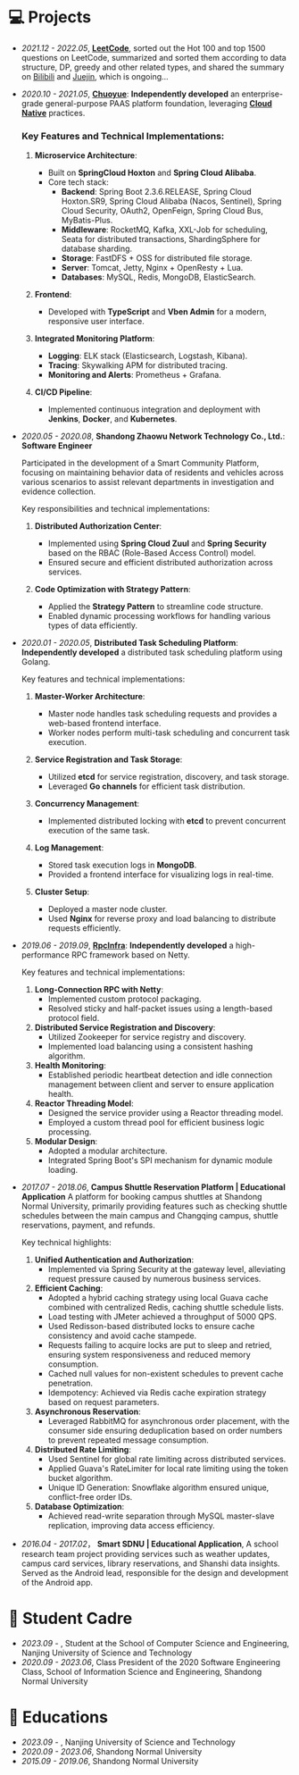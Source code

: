 
# 💻 Projects
- *2021.12 - 2022.05*, [**LeetCode**](https://github.com/fuyunwang/Algorithm-LC), sorted out the Hot 100 and top 1500 questions on LeetCode, summarized and sorted them according to data structure, DP, greedy and other related types, and shared the summary on [Bilibili](https://www.bilibili.com/video/BV1ta411a7UK/?spm_id_from=333.999.0.0) and [Juejin](https://juejin.cn/post/7093007060840742920), which is ongoing...
- *2020.10 - 2021.05*,  [**Chuoyue**](https://github.com/fuyunwang/video_surveillance2021): **Independently developed** an enterprise-grade general-purpose PAAS platform foundation, leveraging [**Cloud Native**](https://mp.weixin.qq.com/s/1eR4rF9e3gTMLK6f015Z1w) practices.  
  
  ### Key Features and Technical Implementations:  
  
  1. **Microservice Architecture**:  
     - Built on **SpringCloud Hoxton** and **Spring Cloud Alibaba**.  
     - Core tech stack:  
       - **Backend**: Spring Boot 2.3.6.RELEASE, Spring Cloud Hoxton.SR9, Spring Cloud Alibaba (Nacos, Sentinel), Spring Cloud Security, OAuth2, OpenFeign, Spring Cloud Bus, MyBatis-Plus.  
       - **Middleware**: RocketMQ, Kafka, XXL-Job for scheduling, Seata for distributed transactions, ShardingSphere for database sharding.  
       - **Storage**: FastDFS + OSS for distributed file storage.  
       - **Server**: Tomcat, Jetty, Nginx + OpenResty + Lua.  
       - **Databases**: MySQL, Redis, MongoDB, ElasticSearch.  
  
  2. **Frontend**:  
     - Developed with **TypeScript** and **Vben Admin** for a modern, responsive user interface.  
  
  3. **Integrated Monitoring Platform**:  
     - **Logging**: ELK stack (Elasticsearch, Logstash, Kibana).  
     - **Tracing**: Skywalking APM for distributed tracing.  
     - **Monitoring and Alerts**: Prometheus + Grafana.  
  
  4. **CI/CD Pipeline**:  
     - Implemented continuous integration and deployment with **Jenkins**, **Docker**, and **Kubernetes**.  
  

- *2020.05 - 2020.08*, **Shandong Zhaowu Network Technology Co., Ltd.**: **Software Engineer**  

    Participated in the development of a Smart Community Platform, focusing on maintaining behavior data of residents and vehicles across various scenarios to assist relevant departments in investigation and evidence collection.  
    
    Key responsibilities and technical implementations:  
    1. **Distributed Authorization Center**:  
       - Implemented using **Spring Cloud Zuul** and **Spring Security** based on the RBAC (Role-Based Access Control) model.  
       - Ensured secure and efficient distributed authorization across services.  
    
    2. **Code Optimization with Strategy Pattern**:  
       - Applied the **Strategy Pattern** to streamline code structure.  
       - Enabled dynamic processing workflows for handling various types of data efficiently.  

- *2020.01 - 2020.05*, **Distributed Task Scheduling Platform**: **Independently developed** a distributed task scheduling platform using Golang.  

    Key features and technical implementations:  
    
    1. **Master-Worker Architecture**:  
       - Master node handles task scheduling requests and provides a web-based frontend interface.  
       - Worker nodes perform multi-task scheduling and concurrent task execution.  
    
    2. **Service Registration and Task Storage**:  
       - Utilized **etcd** for service registration, discovery, and task storage.  
       - Leveraged **Go channels** for efficient task distribution.  
    
    3. **Concurrency Management**:  
       - Implemented distributed locking with **etcd** to prevent concurrent execution of the same task.  
    
    4. **Log Management**:  
       - Stored task execution logs in **MongoDB**.  
       - Provided a frontend interface for visualizing logs in real-time.  
    
    5. **Cluster Setup**:  
       - Deployed a master node cluster.  
       - Used **Nginx** for reverse proxy and load balancing to distribute requests efficiently.  

- *2019.06 - 2019.09*, [**RpcInfra**](https://github.com/fuyunwang/RpcInfra): **Independently developed** a high-performance RPC framework based on Netty.  

    Key features and technical implementations:  
    1. **Long-Connection RPC with Netty**:  
       - Implemented custom protocol packaging.  
       - Resolved sticky and half-packet issues using a length-based protocol field.  
    2. **Distributed Service Registration and Discovery**:  
       - Utilized Zookeeper for service registry and discovery.  
       - Implemented load balancing using a consistent hashing algorithm.  
    3. **Health Monitoring**:  
       - Established periodic heartbeat detection and idle connection management between client and server to ensure application health.  
    4. **Reactor Threading Model**:  
       - Designed the service provider using a Reactor threading model.  
       - Employed a custom thread pool for efficient business logic processing.  
    5. **Modular Design**:  
       - Adopted a modular architecture.  
       - Integrated Spring Boot's SPI mechanism for dynamic module loading.  
    

- *2017.07 - 2018.06*, **Campus Shuttle Reservation Platform \| Educational Application**
    A platform for booking campus shuttles at Shandong Normal University, primarily providing features such as checking shuttle schedules between the main campus and Changqing campus, shuttle reservations, payment, and refunds.

    Key technical highlights:
  
    1. **Unified Authentication and Authorization**:
       - Implemented via Spring Security at the gateway level, alleviating request pressure caused by numerous business services.
    2. **Efficient Caching**:
       - Adopted a hybrid caching strategy using local Guava cache combined with centralized Redis, caching shuttle schedule lists.
       - Load testing with JMeter achieved a throughput of 5000 QPS.
       - Used Redisson-based distributed locks to ensure cache consistency and avoid cache stampede.
       - Requests failing to acquire locks are put to sleep and retried, ensuring system responsiveness and reduced memory consumption.
       - Cached null values for non-existent schedules to prevent cache penetration.
       - Idempotency: Achieved via Redis cache expiration strategy based on request parameters.
    4. **Asynchronous Reservation**:
       - Leveraged RabbitMQ for asynchronous order placement, with the consumer side ensuring deduplication based on order numbers to prevent repeated message consumption.
    6. **Distributed Rate Limiting**:
       - Used Sentinel for global rate limiting across distributed services.
       - Applied Guava's RateLimiter for local rate limiting using the token bucket algorithm.
       - Unique ID Generation: Snowflake algorithm ensured unique, conflict-free order IDs.
    8. **Database Optimization**:
       - Achieved read-write separation through MySQL master-slave replication, improving data access efficiency.
  

- *2016.04 - 2017.02*， **Smart SDNU \| Educational Application**, A school research team project providing services such as weather updates, campus card services, library reservations, and Shanshi data insights. Served as the Android lead, responsible for the design and development of the Android app.



# 🧑‍ Student Cadre
- *2023.09* - , Student at the School of Computer Science and Engineering, Nanjing University of Science and Technology
- *2020.09 - 2023.06*, Class President of the 2020 Software Engineering Class, School of Information Science and Engineering, Shandong Normal University


# 📖 Educations
- *2023.09* - , Nanjing University of Science and Technology
- *2020.09 - 2023.06*, Shandong Normal University
- *2015.09 - 2019.06*, Shandong Normal University


